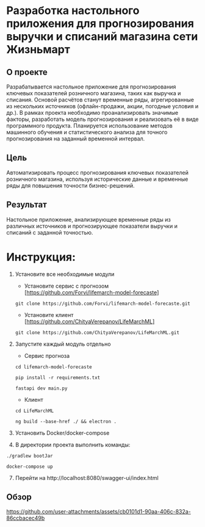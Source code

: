# Разработка настольного приложения для прогнозирования выручки и списаний магазина сети Жизньмарт
## О проекте
Разрабатывается настольное приложение для прогнозирования ключевых показателей розничного магазина, таких как выручка и списания. Основой расчётов станут временные ряды, агрегированные из нескольких источников (офлайн-продажи, акции, погодные условия и др.). В рамках проекта необходимо проанализировать значимые факторы, разработать модель прогнозирования и реализовать её в виде программного продукта. Планируется использование методов машинного обучения и статистического анализа для точного прогнозирования на заданный временной интервал.

## Цель
Автоматизировать процесс прогнозирования ключевых показателей розничного магазина, используя исторические данные и временные ряды для повышения точности бизнес-решений.

## Результат
Настольное приложение, анализирующее временные ряды из различных источников и прогнозирующее показатели выручки и списаний с заданной точностью.

# Инструкция:
1. Установите все необходимые модули

   - Установите сервис с прогнозом [https://github.com/Forvi/lifemarch-model-forecaste]
     
   ```
   git clone https://github.com/Forvi/lifemarch-model-forecaste.git
   ```

   - Установите клиент [https://github.com/ChityaVerepanov/LifeMarchML]

   ```
   git clone https://github.com/ChityaVerepanov/LifeMarchML.git
   ```
   
3. Запустите каждый модуль отдельно

   - Сервис прогноза

   ```
   cd lifemarch-model-forecaste
   ```

   ```
   pip install -r requirements.txt
   ```

   ```
   fastapi dev main.py
   ```

   - Клиент

   ```
   cd LifeMarchML
   ```

   ```
   ng build --base-href ./ && electron .
   ```
   
5. Установить Docker/docker-compose

6. В директории проекта выполнить команды:

```
./gradlew bootJar
```

```
docker-compose up
```

7. Перейти на http://localhost:8080/swagger-ui/index.html

## Обзор
https://github.com/user-attachments/assets/cb0101d1-90aa-406c-832a-86ccbacec49b
